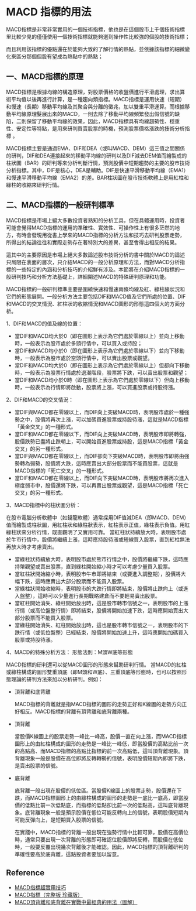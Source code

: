 # MACD 指標的用法

MACD指標是非常非常實用的一個技術指標，他也是在這個股市上千個技術指標里比較少見的僅僅使用一個技術指標就能夠選到操作性比較強的個股的技術指標；
<!--more-->
而且利用該指標的優點還在於能夠大致的了解行情的熱點，並依據該指標的細微變化來區分那個個股有望成為熱點中的熱點；

## 一、MACD指標的原理

MACD指標是根據均線的構造原理，對股票價格的收盤價進行平滑處理，求出算術平均值以後再進行計算，是一種趨向類指標。MACD指標是運用快速（短期）和慢速（長期）移動平均線及其聚合與分離的徵兆，加以雙重平滑運算。而根據移動平均線原理髮展出來的MACD，一則去除了移動平均線頻繁發出假信號的缺陷，二則保留了移動平均線的效果，因此，MACD指標具有均線趨勢性、穩重性、安定性等特點，是用來研判買賣股票的時機，預測股票價格漲跌的技術分析指標 。   

MACD指標主要是通過EMA、DIF和DEA（或叫MACD、DEM）這三值之間關係的研判，DIF和DEA連接起來的移動平均線的研判以及DIF減去DEM值而繪製成的柱狀圖（BAR）的研判等來分析判斷行情，預測股價中短期趨勢的主要的股市技術分析指標。其中，DIF是核心，DEA是輔助。DIF是快速平滑移動平均線（EMA1）和慢速平滑移動平均線（EMA2）的差。BAR柱狀圖在股市技術軟體上是用紅柱和綠柱的收縮來研判行情。

## 二、MACD指標的一般研判標準

MACD指標是市場上絕大多數投資者熟知的分析工具，但在具體運用時，投資者可能會覺得MACD指標的運用的準確性、實效性、可操作性上有很多茫然的地方，有時會發現用從書上學來的MACD指標的分析方法和技巧去研判股票走勢，所得出的結論往往和實際走勢存在著特別大的差異，甚至會得出相反的結果。  

這其中的主要原因是市場上絕大多數論述股市技術分析的書中關於MACD的論述只局限在表面的層次，只介紹MACD的一般分析原理和方法，而對MACD分析指標的一些特定的內涵和分析技巧的介紹鮮有涉及。本節將在介紹MACD指標的一般研判技巧和分析方法基礎上，詳細闡述MACD的特殊研判原理和功能。   

MACD指標的一般研判標準主要是圍繞快速和慢速兩條均線及紅、綠柱線狀況和它們的形態展開。一般分析方法主要包括DIF和MACD值及它們所處的位置、DIF和MACD的交叉情況、紅柱狀的收縮情況和MACD圖形的形態這四個大的方面分析。

   1、DIF和MACD的值及線的位置：

  - 當DIF和MACD均大於0（即在圖形上表示為它們處於零線以上）並向上移動時，一般表示為股市處於多頭行情中，可以買入或持股；  
  - 當DIF和MACD均小於0（即在圖形上表示為它們處於零線以下）並向下移動時，一般表示為股市處於空頭行情中，可以賣出股票或觀望。
  - 當DIF和MACD均大於0（即在圖形上表示為它們處於零線以上）但都向下移動時，一般表示為股票行情處於退潮階段，股票將下跌，可以賣出股票和觀望；
  - 當DIF和MACD均小於0時（即在圖形上表示為它們處於零線以下）但向上移動時，一般表示為行情即將啟動，股票將上漲，可以買進股票或持股待漲。

 2、DIF和MACD的交叉情況：

  - 當DIF與MACD都在零線以上，而DIF向上突破MACD時，表明股市處於一種強勢之中，股價將再次上漲，可以加碼買進股票或持股待漲，這就是MACD指標「黃金交叉」的一種形式。
  - 當DIF和MACD都在零線以下，而DIF向上突破MACD時，表明股市即將轉強，股價跌勢已盡將止跌朝上，可以開始買進股票或持股，這是MACD指標「黃金交叉」的另一種形式。
  - 當DIF與MACD都在零線以上，而DIF卻向下突破MACD時，表明股市即將由強勢轉為弱勢，股價將大跌，這時應賣出大部分股票而不能買股票，這就是MACD指標的「死亡交叉」的一種形式。
  - 當DIF和MACD都在零線以上，而DIF向下突破MACD時，表明股市將再次進入極度弱市中，股價還將下跌，可以再賣出股票或觀望，這是MACD指標「死亡交叉」的另一種形式。

3、MACD指標中的柱狀圖分析：

在股市電腦分析軟體中（如錢龍軟體）通常採用DIF值減DEA（即MACD、DEM）值而繪製成柱狀圖，用紅柱狀和綠柱狀表示，紅柱表示正值，綠柱表示負值。用紅綠柱狀來分析行情，既直觀明了又實用可靠。 當紅柱狀持續放大時，表明股市處於牛市行情中，股價將繼續上漲，這時應持股待漲或短線買入股票，直到紅柱無法再放大時才考慮賣出。

  - 當綠柱狀持續放大時，表明股市處於熊市行情之中，股價將繼續下跌，這時應持幣觀望或賣出股票，直到綠柱開始縮小時才可以考慮少量買入股票。
  - 當紅柱狀開始縮小時，表明股市牛市即將結束（或要進入調整期），股價將大幅下跌，這時應賣出大部分股票而不能買入股票。
  - 當綠柱狀開始收縮時，表明股市的大跌行情即將結束，股價將止跌向上（或進入盤整），這時可以少量進行長期戰略建倉而不要輕易賣出股票。
  - 當紅柱開始消失、綠柱開始放出時，這是股市轉市信號之一，表明股市的上漲行情（或高位盤整行情）即將結束，股價將開始加速下跌，這時應開始賣出大部分股票而不能買入股票。
  - 當綠柱開始消失、紅柱開始放出時，這也是股市轉市信號之一，表明股市的下跌行情（或低位盤整）已經結束，股價將開始加速上升，這時應開始加碼買入股票或持股待漲。

4、MACD的特殊分析方法： 形態法則：M頭W底等形態

MACD指標的研判還可以從MACD圖形的形態來幫助研判行情。 當MACD的紅柱或綠柱構成的圖形雙重頂底（即M頭和W底）、三重頂底等形態時，也可以按照形態理論的研判方法來加以分析研判。例如：

  - 頂背離和底背離

    MACD指標的背離就是指MACD指標的圖形的走勢正好和K線圖的走勢方向正好相反。MACD指標的背離有頂背離和底背離兩種。
  - 頂背離

    當股價K線圖上的股票走勢一峰比一峰高，股價一直在向上漲，而MACD指標圖形上的由紅柱構成的圖形的走勢是一峰比一峰低，即當股價的高點比前一次的高點高、而MACD指標的高點比指標的前一次高點低，這叫頂背離現象。頂背離現象一般是股價在高位即將反轉轉勢的信號，表明股價短期內即將下跌，是賣出股票的信號。

  - 底背離

    底背離一般出現在股價的低位區。當股價K線圖上的股票走勢，股價還在下跌，而MACD指標圖形上的由綠柱構成的圖形的走勢是一底比一底高，即當股價的低點比前一次低點底，而指標的低點卻比前一次的低點高，這叫底背離現象。底背離現象一般是預示股價在低位可能反轉向上的信號，表明股價短期內可能反彈向上，是短期買入股票的信號。
 
    在實踐中，MACD指標的背離一般出現在強勢行情中比較可靠，股價在高價位時，通常只要出現一次背離的形態即可確認位股價即將反轉，而股價在低位時，一般要反覆出現幾次背離後才能確認。因此，MACD指標的頂背離研判的準確性要高於底背離，這點投資者要加以留意。

## Reference
  - [MACD指標超實用技巧](https://kknews.cc/finance/rr3g8qv.html)
  - [MACD指標（完整板 珍藏版）](https://kknews.cc/finance/jqk83ay.html)
  - [MACD頂背離和底背離在實戰中最經典的用法（圖解）](https://kknews.cc/zh-tw/finance/qyj34ng.html)

